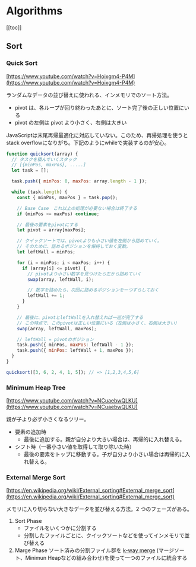 # Algorithms

[[toc]]

## Sort

### Quick Sort

[https://www.youtube.com/watch?v=Hoixgm4-P4M](https://www.youtube.com/watch?v=Hoixgm4-P4M)

ランダムなデータの並び替えに使われる、インメモリでのソート方法。

- pivot は、各ループが回り終わったあとに、ソート完了後の正しい位置にいる
- pivot の左側は pivot より小さく、右側は大きい

JavaScriptは末尾再帰最適化に対応していない。このため、再帰処理を使うとstack overflowになりがち。下記のようにwhileで実装するのが安心。

```js
function quicksort(array) {
  // タスクを積んでいくスタック
  // [{minPos, maxPos}, .....]
  let task = [];

  task.push({ minPos: 0, maxPos: array.length - 1 });

  while (task.length) {
    const { minPos, maxPos } = task.pop();

    // Base Case　これ以上の処理が必要ない場合は終了する
    if (minPos >= maxPos) continue;

    // 最後の要素をpivotにする
    let pivot = array[maxPos];

    // クイックソートでは、pivotよりも小さい値を左側から詰めていく。
    // そのために、詰めるポジションを保持しておく変数。
    let leftWall = minPos;

    for (i = minPos; i < maxPos; i++) {
      if (array[i] <= pivot) {
        // pivotより小さい数字を見つけたら左から詰めていく
        swap(array, leftWall, i);

        // 数字を詰めたら、次回に詰めるポジションを一つずらしておく
        leftWall += 1;
      }
    }

    // 最後に、pivotとleftWallを入れ替えれば一巡が完了する
    // この時点で、このpivotは正しい位置にいる（左側は小さく、右側は大きい）
    swap(array, leftWall, maxPos);

    // leftWall = pivotのポジション
    task.push({ minPos, maxPos: leftWall - 1 });
    task.push({ minPos: leftWall + 1, maxPos });
  }
}

quicksort([3, 6, 2, 4, 1, 5]); // => [1,2,3,4,5,6]
```

### Minimum Heap Tree

[https://www.youtube.com/watch?v=NCuaebwQLKU](https://www.youtube.com/watch?v=NCuaebwQLKU)

親が子より必ず小さくなるツリー。

- 要素の追加時
  - 最後に追加する。親が自分より大きい場合は、再帰的に入れ替える。
- シフト時（一番小さい値を取得して取り除いた時）
  - 最後の要素をトップに移動する。子が自分より小さい場合は再帰的に入れ替える。

### External Merge Sort

[https://en.wikipedia.org/wiki/External_sorting#External_merge_sort](https://en.wikipedia.org/wiki/External_sorting#External_merge_sort)

メモリに入り切らない大きなデータを並び替える方法。2 つのフェーズがある。

1. Sort Phase
   - ファイルをいくつかに分割する
   - 分割したファイルごとに、クイックソートなどを使ってインメモリで並び替える
2. Marge Phase
   ソート済みの分割ファイル群を [k-way merge](https://www.youtube.com/watch?v=wTAVwbvjiac) (マージソート、Minimun Heapなどの組み合わせ)を使って一つのファイルに統合する
